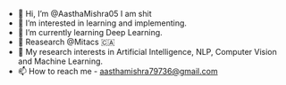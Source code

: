 - 👋 Hi, I’m @AasthaMishra05 I am shit
- 👀 I’m interested in learning and implementing.
- 🌱 I’m currently learning Deep Learning.
- 🍁  Reasearch @Mitacs 🇨🇦
- 🤖 My research interests in Artificial Intelligence, NLP, Computer Vision and Machine Learning.
- 📫 How to reach me - aasthamishra79736@gmail.com


<!---
AasthaMishra05/AasthaMishra05 is a ✨ special ✨ repository because its `README.md` (this file) appears on your GitHub profile.
You can click the Preview link to take a look at your changes.
--->
